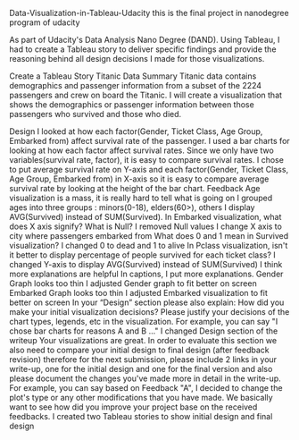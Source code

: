 Data-Visualization-in-Tableau-Udacity
this is the final project in nanodegree program of udacity

As part of Udacity's Data Analysis Nano Degree (DAND). Using Tableau, I had to create a Tableau story to deliver specific findings and provide the reasoning behind all design decisions I made for those visualizations.

Create a Tableau Story Titanic Data
Summary
Titanic data contains demographics and passenger information from a subset of the 2224 passengers and crew on board the Titanic. I will create a visualization that shows the demographics or passenger information between those passengers who survived and those who died.

Design
I looked at how each factor(Gender, Ticket Class, Age Group, Embarked from) affect survival rate of the passenger.
I used a bar charts for looking at how each factor affect survival rates. Since we only have two variables(survival rate, factor), it is easy to compare survival rates.
I chose to put average survival rate on Y-axis and each factor(Gender, Ticket Class, Age Group, Embarked from) in X-axis so it is easy to compare average survival rate by looking at the height of the bar chart.
Feedback
Age visualization is a mass, it is really hard to tell what is going on
I grouped ages into three groups : minors(0-18), elders(60>), others
I display AVG(Survived) instead of SUM(Survived).
In Embarked visualization, what does X axis signify? What is Null?
I removed Null values
I change X axis to city where passengers embarked from
What does 0 and 1 mean in Survived visualization?
I changed 0 to dead and 1 to alive
In Pclass visualization, isn't it better to display percentage of people survived for each ticket class?
I changed Y-axis to display AVG(Survived) instead of SUM(Survived)
I think more explanations are helpful
In captions, I put more explanations.
Gender Graph looks too thin
I adjusted Gender graph to fit better on screen
Embarked Graph looks too thin
I adjusted Embarked visualization to fit better on screen
In your “Design” section please also explain: How did you make your initial visualization decisions? Please justify your decisions of the chart types, legends, etc in the visualization. For example, you can say "I chose bar charts for reasons A and B ..."
I changed Design section of the writeup
Your visualizations are great. In order to evaluate this section we also need to compare your initial design to final design (after feedback revision) therefore for the next submission, please include 2 links in your write-up, one for the initial design and one for the final version and also please document the changes you've made more in detail in the write-up. For example, you can say based on Feedback "A", I decided to change the plot's type or any other modifications that you have made. We basically want to see how did you improve your project base on the received feedbacks.
I created two Tableau stories to show initial design and final design
